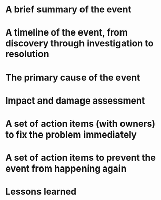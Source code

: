 # A brief summary of the event

# A timeline of the event, from discovery through investigation to resolution

# The primary cause of the event

# Impact and damage assessment

# A set of action items (with owners) to fix the problem immediately

# A set of action items to prevent the event from happening again

# Lessons learned
